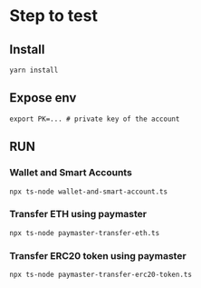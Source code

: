 # Step to test

## Install
```yarn install```

## Expose env
```
export PK=... # private key of the account
```

## RUN
### Wallet and Smart Accounts
```
npx ts-node wallet-and-smart-account.ts      
```

### Transfer ETH using paymaster
```
npx ts-node paymaster-transfer-eth.ts    
```

### Transfer ERC20 token using paymaster
```
npx ts-node paymaster-transfer-erc20-token.ts
```

